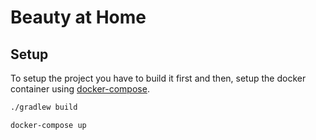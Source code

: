 # Beauty at Home
## Setup

To setup the project you have to build it first and then, setup the docker container using [docker-compose]("https://docs.docker.com/compose/").

```bash
./gradlew build
```
```bash
docker-compose up
```